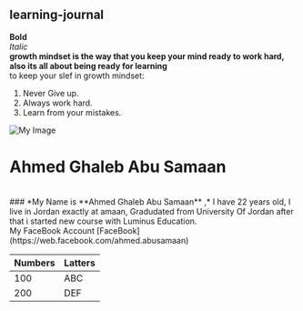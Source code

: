 ## learning-journal  <br/>
**Bold**  <br/>
*Italic*  <br/>
**growth mindset is the way that you keep your mind ready to work hard, also its all about being ready for learning** <br/>
to keep your slef in growth mindset: 
1. Never Give up. 
2. Always work hard. 
3. Learn from your mistakes. 

![My Image](https://scontent.famm2-2.fna.fbcdn.net/v/t1.0-9/s960x960/58382963_2432634543437720_6852003018003447808_o.jpg?_nc_cat=105&_nc_eui2=AeE1zeCaYjTpvalvrle-9rvYVff661YQ5wouqy5inpqrYqitg0rXyka3wJ2dfo3gRg75mSCOhR0ohaOscMettAjc9PftgFBW3jThDWT6fTTl2A&_nc_ohc=nwrIPYm9gVgAX9w9oQ6&_nc_ht=scontent.famm2-2.fna&oh=d2dcf3bc1cb246e30efdf8aabe5f0ba9&oe=5E936CC8)

# Ahmed Ghaleb Abu Samaan 
<br/>
### *My Name is **Ahmed Ghaleb Abu Samaan** ,* I have 22 years old, I live in Jordan exactly at amaan, Gradudated from University Of Jordan after that i started new course with Luminus Education.  
<br/>
My FaceBook Account [FaceBook](https://web.facebook.com/ahmed.abusamaan)

<br/>

Numbers | Latters
------------ | -------------
100 | ABC
200 | DEF
